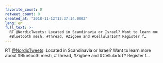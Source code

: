 ```yaml
---
favorite_count: 0
retweet_count: 0
created_at: "2018-11-12T12:37:14.000Z"
lang: en
full_text: >-
  RT @NordicTweets: Located in Scandinavia or Israel? Want to learn more about
  #Bluetooth mesh, #Thread, #Zigbee and #CellularIoT? Register f…
---
```


RT [@NordicTweets](https://twitter.com/NordicTweets): Located in Scandinavia or
Israel? Want to learn more about #Bluetooth mesh, #Thread, #Zigbee and
#CellularIoT? Register f…

